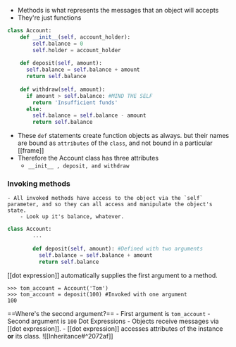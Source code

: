 - Methods is what represents the messages that an object will accepts
- They're just functions
```python
class Account:
	def __init__(self, account_holder):
    	self.balance = 0
    	self.holder = account_holder
        
    def deposit(self, amount):
      self.balance = self.balance + amount
      return self.balance
    
    def withdraw(self, amount):
      if amount > self.balance: #MIND THE SELF
        return 'Insufficient funds'
      else:
        self.balance = self.balance - amount
        return self.balance
```
- These `def` statements create function objects as always. but their names are bound as `attributes` of the `class`, and not bound in a particular [[frame]] 
- Therefore the Account class has three attributes
    - `__init__ , deposit, and withdraw`
### Invoking methods
    - All invoked methods have access to the object via the `self` parameter, and so they can all access and manipulate the object's state.
        - Look up it's balance, whatever.

```python
class Account:
		...
        
        def deposit(self, amount): #Defined with two arguments
          self.balance = self.balance + amount
          return self.balance
```

 [[dot expression]] automatically supplies the first argument to a method.

```shell
>>> tom_account = Account('Tom')
>>> tom_account = deposit(100) #Invoked with one argument
100
```

==Where's the second argument?==
        - First argument is `tom_account`
        - Second argument is `100`
 Dot Expressions
        - Objects receive messages via [[dot expression]].
        - [[dot expression]] accesses attributes of the instance **or** its class.
		![[Inheritance#^2072af]]
		

